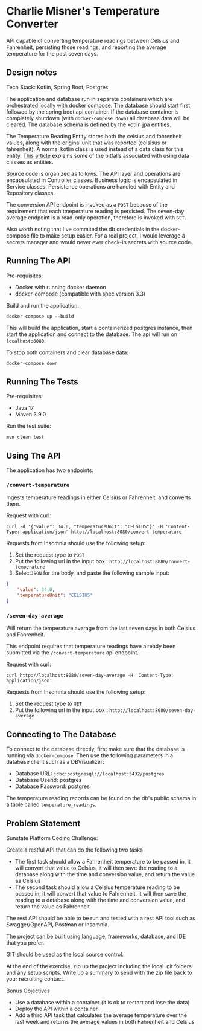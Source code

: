# Charlie Misner's Temperature Converter
API capable of converting temperature readings between Celsius and Fahrenheit, persisting those readings, and reporting
the average temperature for the past seven days.

## Design notes
Tech Stack: Kotlin, Spring Boot, Postgres

The application and database run in separate containers which are orchestrated locally with docker compose.
The database should start first, followed by the spring boot api container. If the database container 
is completely shutdown (with `docker-compose down`) all database data will be cleared. The database schema is defined
by the kotlin jpa entities.

The Temperature Reading Entity stores both the celsius and fahrenheit values, along with the original unit 
that was reported (celsisus or fahrenheit). A normal kotlin class is used instead of 
a data class for this entity. [This article](https://www.baeldung.com/kotlin/jpa) explains some of the pitfalls
associated with using data classes as entities.

Source code is organized as follows. The API layer and operations are encapsulated in Controller classes. 
Business logic is encapsulated in Service classes. Persistence operations are handled with Entity and Repository
classes.

The conversion API endpoint is invoked as a `POST` because of the requirement that each tmeperature reading is persisted.
The seven-day average endpoint is a read-only operation, therefore is invoked with `GET`.

Also worth noting that I've commited the db credentials in the docker-compose file to make setup easier. For a real 
project, I would leverage a secrets manager and would never ever check-in secrets with source code.

## Running The API
Pre-requisites:
- Docker with running docker daemon
- docker-compose (compatible with spec version 3.3)

Build and run the application:
```
docker-compose up --build
```
This will build the application, start a containerized postgres instance, then start the application and 
connect to the database. The api will run on `localhost:8080`.

To stop both containers and clear database data:
```
docker-compose down
```

## Running The Tests

Pre-requisites:
- Java 17
- Maven 3.9.0

Run the test suite:
```
mvn clean test
```

## Using The API
The application has two endpoints:

### `/convert-temperature`
Ingests temperature readings in either Celsius or Fahrenheit, and converts them.

Request with curl:
```
curl -d '{"value": 34.0, "temperatureUnit": "CELSIUS"}' -H 'Content-Type: application/json' http://localhost:8080/convert-temperature
```
Requests from Insomnia should use the following setup:
1. Set the request type to `POST`
2. Put the following url in the input box : `http://localhost:8080/convert-temperature`
3. Select`JSON` for the body, and paste the following sample input:
```json
{
    "value": 34.0,
    "temperatureUnit": "CELSIUS"
}
```

### `/seven-day-average`
Will return the temperature average from the last seven days in both Celsius and Fahrenheit.

This endpoint requires that temperature readings have already been submitted via the `/convert-temperature`
api endpoint.

Request with curl:
```
curl http://localhost:8080/seven-day-average -H 'Content-Type: application/json'
```
Requests from Insomnia should use the following setup:
1. Set the request type to `GET`
2. Put the following url in the input box : `http://localhost:8080/seven-day-average`

## Connecting to The Database
To connect to the database directly, first make sure that the database is running via `docker-compose`. Then use the following
parameters in a database client such as a DBVisualizer:
- Database URL: `jdbc:postgresql://localhost:5432/postgres`
- Database Userid: postgres
- Database Password: postgres

The temperature reading records can be found on the db's public schema in a table called `temperature_readings`.

## Problem Statement
Sunstate Platform Coding Challenge:

Create a restful API that can do the following two tasks

- The first task should allow a Fahrenheit temperature to be passed in, it will convert that value to Celsius, it will then save the reading to a database along with the time and conversion value, and return the value as Celsius
- The second task should allow a Celsius temperature reading to be passed in, it will convert that value to Fahrenheit, it will then save the reading to a database along with the time and conversion value, and return the value as Fahrenheit

The rest API should be able to be run and tested with a rest API tool such as Swagger/OpenAPI, Postman or Insomnia.

The project can be built using language, frameworks, database, and IDE that you prefer.

GIT should be used as the local source control.

At the end of the exercise, zip up the project including the local .git folders and any setup scripts.   Write up a summary to send with the zip file back to your recruiting contact.

Bonus Objectives
- Use a database within a container (it is ok to restart and lose the data)
- Deploy the API within a container
- Add a third API task that calculates the average temperature over the last week and returns the average values in both Fahrenheit and Celsius